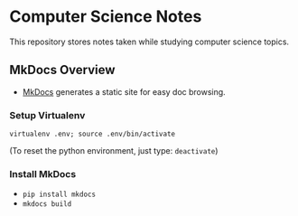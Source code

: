 # Computer Science Notes

This repository stores notes taken while studying computer science topics.

## MkDocs Overview

- [MkDocs](http://www.mkdocs.org/) generates a static site for easy doc browsing.

### Setup Virtualenv

```
virtualenv .env; source .env/bin/activate
```

(To reset the python environment, just type: `deactivate`)

### Install MkDocs

- `pip install mkdocs`
- `mkdocs build`
